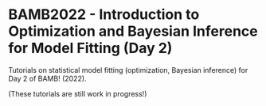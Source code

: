 # BAMB2022 - Introduction to Optimization and Bayesian Inference for Model Fitting (Day 2)

Tutorials on statistical model fitting (optimization, Bayesian inference) for Day 2 of BAMB! (2022).

(These tutorials are still work in progress!)
